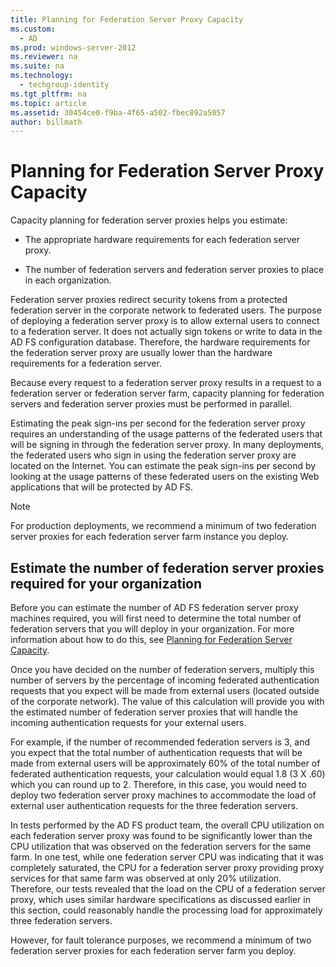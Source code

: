```yaml
---
title: Planning for Federation Server Proxy Capacity
ms.custom: 
  - AD
ms.prod: windows-server-2012
ms.reviewer: na
ms.suite: na
ms.technology: 
  - techgroup-identity
ms.tgt_pltfrm: na
ms.topic: article
ms.assetid: 30454ce0-f9ba-4f65-a502-fbec892a5057
author: billmath
---
```

# Planning for Federation Server Proxy Capacity
Capacity planning for federation server proxies helps you estimate:  
  
-   The appropriate hardware requirements for each federation server proxy.  
  
-   The number of federation servers and federation server proxies to place in each organization.  
  
Federation server proxies redirect security tokens from a protected federation server in the corporate network to federated users. The purpose of deploying a federation server proxy is to allow external users to connect to a federation server. It does not actually sign tokens or write to data in the AD FS configuration database. Therefore, the hardware requirements for the federation server proxy are usually lower than the hardware requirements for a federation server.  
  
Because every request to a federation server proxy results in a request to a federation server or federation server farm, capacity planning for federation servers and federation server proxies must be performed in parallel.  
  
Estimating the peak sign\-ins per second for the federation server proxy requires an understanding of the usage patterns of the federated users that will be signing in through the federation server proxy. In many deployments, the federated users who sign in using the federation server proxy are located on the Internet. You can estimate the peak sign\-ins per second by looking at the usage patterns of these federated users on the existing Web applications that will be protected by AD FS.  
  
> [!NOTE]  
> For production deployments, we recommend a minimum of two federation server proxies for each federation server farm instance you deploy.  
  
## Estimate the number of federation server proxies required for your organization  
Before you can estimate the number of AD FS federation server proxy machines required, you will first need to determine the total number of federation servers that you will deploy in your organization. For more information about how to do this, see [Planning for Federation Server Capacity](../../../../ad-fs/plan/WS2012-guide/server-capacity/planning-federation-server-capacity.md).  
  
Once you have decided on the number of federation servers, multiply this number of servers by the percentage of incoming federated authentication requests that you expect will be made from external users \(located outside of the corporate network\). The value of this calculation will provide you with the estimated number of federation server proxies that will handle the incoming authentication requests for your external users.  
  
For example, if the number of recommended federation servers is 3, and you expect that the total number of authentication requests that will be made from external users will be approximately 60% of the total number of federated authentication requests, your calculation would equal 1.8 \(3 X .60\) which you can round up to 2.  Therefore, in this case, you would need to deploy two federation server proxy machines to accommodate the load of external user authentication requests for the three federation servers.  
  
In tests performed by the AD FS product team, the overall CPU utilization on each federation server proxy was found to be significantly lower than the CPU utilization that was observed on the federation servers for the same farm.  In one test, while one federation server CPU was indicating that it was completely saturated, the CPU for a federation server proxy providing proxy services for that same farm was observed at only 20% utilization. Therefore, our tests revealed that the load on the CPU of a federation server proxy, which uses similar hardware specifications as discussed earlier in this section, could reasonably handle the processing load for approximately three federation servers.  
  
However, for fault tolerance purposes, we recommend a minimum of two federation server proxies for each federation server farm you deploy.  
  

